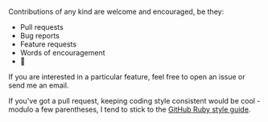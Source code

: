 Contributions of any kind are welcome and encouraged, be they:

- Pull requests
- Bug reports
- Feature requests
- Words of encouragement
- :beer:

If you are interested in a particular feature, feel free to open an issue or 
send me an email.

If you've got a pull request, keeping coding style consistent would be cool - 
modulo a few parentheses, I tend to stick to the 
[GitHub Ruby style guide](https://github.com/styleguide/ruby).
